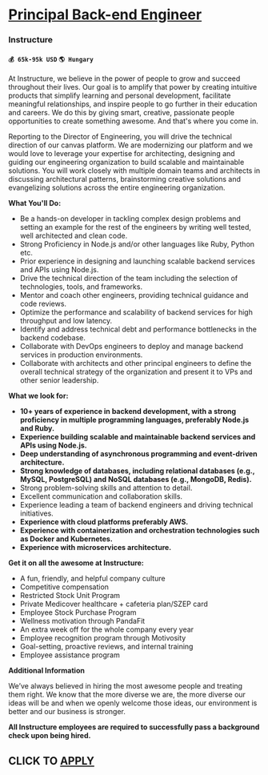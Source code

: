 # [Principal Back-end Engineer](https://www.remotewlb.com/apply/principal-back-end-engineer)  
### Instructure  
#### `💰 65k-95k USD` `🌎 Hungary`  

At Instructure, we believe in the power of people to grow and succeed throughout their lives. Our goal is to amplify that power by creating intuitive products that simplify learning and personal development, facilitate meaningful relationships, and inspire people to go further in their education and careers. We do this by giving smart, creative, passionate people opportunities to create something awesome. And that's where you come in.

Reporting to the Director of Engineering, you will drive the technical direction of our canvas platform. We are modernizing our platform and we would love to leverage your expertise for architecting, designing and guiding our engineering organization to build scalable and maintainable solutions. You will work closely with multiple domain teams and architects in discussing architectural patterns, brainstorming creative solutions and evangelizing solutions across the entire engineering organization.

**What You'll Do:**

* Be a hands-on developer in tackling complex design problems and setting an example for the rest of the engineers by writing well tested, well architected and clean code.
* Strong Proficiency in Node.js and/or other languages like Ruby, Python etc.
* Prior experience in designing and launching scalable backend services and APIs using Node.js.
* Drive the technical direction of the team including the selection of technologies, tools, and frameworks.
* Mentor and coach other engineers, providing technical guidance and code reviews.
* Optimize the performance and scalability of backend services for high throughput and low latency.
* Identify and address technical debt and performance bottlenecks in the backend codebase.
* Collaborate with DevOps engineers to deploy and manage backend services in production environments.
* Collaborate with architects and other principal engineers to define the overall technical strategy of the organization and present it to VPs and other senior leadership.

**What we look for:**

* **10+ years of experience in backend development, with a strong proficiency in multiple programming languages, preferably Node.js and Ruby.**
*  **Experience building scalable and maintainable backend services and APIs using Node.js.**
*  **Deep understanding of asynchronous programming and event-driven architecture.**
*  **Strong knowledge of databases, including relational databases (e.g., MySQL, PostgreSQL) and NoSQL databases (e.g., MongoDB, Redis).**
* Strong problem-solving skills and attention to detail.
* Excellent communication and collaboration skills.
* Experience leading a team of backend engineers and driving technical initiatives.
*  **Experience with cloud platforms preferably AWS.**
*  **Experience with containerization and orchestration technologies such as Docker and Kubernetes.**
*  **Experience with microservices architecture.**

**Get it on all the awesome at Instructure:**

* A fun, friendly, and helpful company culture
* Competitive compensation
* Restricted Stock Unit Program
* Private Medicover healthcare + cafeteria plan/SZEP card
* Employee Stock Purchase Program
* Wellness motivation through PandaFit
* An extra week off for the whole company every year
* Employee recognition program through Motivosity
* Goal-setting, proactive reviews, and internal training
* Employee assistance program

**Additional Information**

We’ve always believed in hiring the most awesome people and treating them right. We know that the more diverse we are, the more diverse our ideas will be and when we openly welcome those ideas, our environment is better and our business is stronger.

 **All Instructure employees are required to successfully pass a background check upon being hired.**

  
## CLICK TO [APPLY](https://www.remotewlb.com/apply/principal-back-end-engineer)

